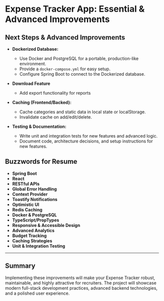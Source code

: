 # Expense Tracker App: Essential & Advanced Improvements

## Next Steps & Advanced Improvements

- **Dockerized Database:**
  - Use Docker and PostgreSQL for a portable, production-like environment.
  - Provide a `docker-compose.yml` for easy setup.
  - Configure Spring Boot to connect to the Dockerized database.

- **Download Feature**
  - Add export functionality for reports

- **Caching (Frontend/Backed):**
  - Cache categories and static data in local state or localStorage.
  - Invalidate cache on add/edit/delete.

- **Testing & Documentation:**
  - Write unit and integration tests for new features and advanced logic.
  - Document code, architecture decisions, and setup instructions for new features.

## Buzzwords for Resume

- **Spring Boot**
- **React**
- **RESTful APIs**
- **Global Error Handling**
- **Context Provider**
- **Toastify Notifications**
- **Optimistic UI**
- **Redis Caching**
- **Docker & PostgreSQL**
- **TypeScript/PropTypes**
- **Responsive & Accessible Design**
- **Advanced Analytics**
- **Budget Tracking**
- **Caching Strategies**
- **Unit & Integration Testing**

---

## Summary

Implementing these improvements will make your Expense Tracker robust, maintainable, and highly attractive for recruiters. The project will showcase modern full-stack development practices, advanced backend technologies, and a polished user experience.